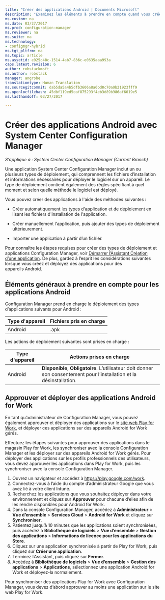 ```yaml
---
title: "Créer des applications Android | Documents Microsoft"
description: "Examinez les éléments à prendre en compte quand vous créez et déployez des applications pour appareils Android."
ms.custom: na
ms.date: 03/27/2017
ms.prod: configuration-manager
ms.reviewer: na
ms.suite: na
ms.technology:
- configmgr-hybrid
ms.tgt_pltfrm: na
ms.topic: article
ms.assetid: e025c48c-1514-4ab7-836c-e0635aaa993a
caps.latest.revision: 6
author: robstackmsft
ms.author: robstack
manager: angrobe
translationtype: Human Translation
ms.sourcegitcommit: dab5da5a4b5dfb3606a8a6bd0c70a0b21923fff9
ms.openlocfilehash: 45dbf119ed5eaf875293f4eb3d89b986af6019e5
ms.lasthandoff: 03/27/2017

---
```

# <a name="create-android-applications-with-system-center-configuration-manager"></a>Créer des applications Android avec System Center Configuration Manager

*S’applique à : System Center Configuration Manager (Current Branch)*

Une application System Center Configuration Manager inclut un ou plusieurs types de déploiement, qui comprennent les fichiers d’installation et informations nécessaires pour déployer le logiciel sur un appareil. Le type de déploiement contient également des règles spécifiant à quel moment et selon quelle méthode le logiciel est déployé.  

 Vous pouvez créer des applications à l'aide des méthodes suivantes :  

-   Créer automatiquement les types d'application et de déploiement en lisant les fichiers d'installation de l'application.  

-   Créer manuellement l'application, puis ajouter des types de déploiement ultérieurement.  

-   Importer une application à partir d’un fichier.  

Pour connaître les étapes requises pour créer des types de déploiement et applications Configuration Manager, voir [Démarrer l’Assistant Création d’une application](../../apps/deploy-use/create-applications.md#start-the-create-application-wizard). De plus, gardez à l’esprit les considérations suivantes lorsque vous créez et déployez des applications pour des appareils Android.  

## <a name="general-considerations-for-android-apps"></a>Éléments généraux à prendre en compte pour les applications Android

Configuration Manager prend en charge le déploiement des types d’applications suivants pour Android :

|Type d'appareil|Fichiers pris en charge|
|-|-|
|Android|.apk|

Les actions de déploiement suivantes sont prises en charge :

|Type d'appareil|Actions prises en charge|
|-|-|
|Android|**Disponible**, **Obligatoire**. L’utilisateur doit donner son consentement pour l’installation et la désinstallation.

## <a name="approve-and-deploy-android-for-work-apps"></a>Approuver et déployer des applications Android for Work
En tant qu’administrateur de Configuration Manager, vous pouvez également approuver et déployer des applications sur le [site web Play for Work](https://play.google.com/work), et déployer ces applications sur des appareils Android for Work gérés.

Effectuez les étapes suivantes pour approuver des applications dans le magasin Play for Work, les synchroniser avec la console Configuration Manager et les déployer sur des appareils Android for Work gérés. Pour déployer des applications sur les profils professionnels des utilisateurs, vous devez approuver les applications dans Play for Work, puis les synchroniser avec la console Configuration Manager.

1. Ouvrez un navigateur et accédez à https://play.google.com/work.
2. Connectez-vous à l’aide du compte d’administrateur Google que vous avez lié à votre client Intune.
3. Recherchez les applications que vous souhaitez déployer dans votre environnement et cliquez sur **Approuver** pour chacune d’elles afin de les rendre disponibles pour Android for Work.
4. Dans la console Configuration Manager, accédez à **Administrateur** > **Vue d’ensemble** > **Services Cloud** > **Android for Work** et cliquez sur **Synchroniser**.
5. Patientez jusqu’à 10 minutes que les applications soient synchronisées, puis accédez à **Bibliothèque de logiciels** > **Vue d’ensemble** > **Gestion des applications** > **Informations de licence pour les applications du Store**.
6. Cliquez sur une application synchronisée à partir de Play for Work, puis cliquez sur **Créer une application**.
7. Terminez l’Assistant, puis cliquez sur **Fermer**.
8. Accédez à **Bibliothèque de logiciels** > **Vue d’ensemble** > **Gestion des applications** > **Applications**, sélectionnez une application Android for Work et déployez-la normalement.

Pour synchroniser des applications Play for Work avec Configuration Manager, vous devez d’abord approuver au moins une application sur le site web Play for Work.


